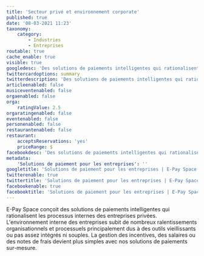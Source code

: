 ```yaml
---
title: 'Secteur privé et environnement corporate'
published: true
date: '08-03-2021 11:23'
taxonomy:
    category:
        - Industries
        - Entreprises
routable: true
cache_enable: true
visible: true
googledesc: 'Des solutions de paiements intelligentes qui rationalisent les processus internes des entreprises (notes de frais, voyages d''affaires...) et qui permettent aux entreprises de se diversifier en développant de nouveaux services de paiement pour leurs clients. '
twittercardoptions: summary
twitterdescription: 'Des solutions de paiements intelligentes qui rationalisent les processus internes des entreprises (notes de frais, voyages d''affaires...) et qui permettent aux entreprises de se diversifier en développant de nouveaux services de paiement pour leurs clients. '
articleenabled: false
musiceventenabled: false
orgaenabled: false
orga:
    ratingValue: 2.5
orgaratingenabled: false
eventenabled: false
personenabled: false
restaurantenabled: false
restaurant:
    acceptsReservations: 'yes'
    priceRange: $
facebookdesc: 'Des solutions de paiements intelligentes qui rationalisent les processus internes des entreprises (notes de frais, voyages d''affaires...) et qui permettent aux entreprises de se diversifier en développant de nouveaux services de paiement pour leurs clients. '
metadata:
    'Solutions de paiement pour les entreprises': ''
googletitle: 'Solutions de paiement pour les entreprises | E-Pay Space'
twitterenable: true
twittertitle: 'Solutions de paiement pour les entreprises | E-Pay Space'
facebookenable: true
facebooktitle: 'Solutions de paiement pour les entreprises | E-Pay Space'
---
```


E-Pay Space conçoit des solutions de paiements intelligentes qui rationalisent les processus internes des entreprises privées. L'environnement interne des entreprises subit de nombreux ralentissements organisationnels et processuels principalement dus à des outils vieillissants ou pas assez intégrés ni souples. La gestion des incentives, des salaires ou des notes de frais devient plus simples avec nos solutions de paiements sur-mesure. 